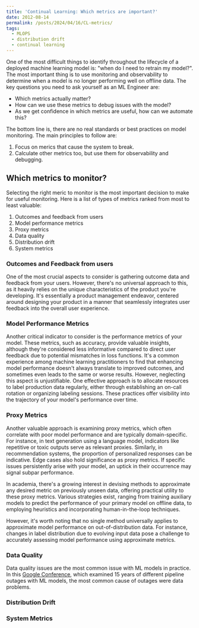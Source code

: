 ```yaml
---
title: 'Continual Learning: Which metrics are important?'
date: 2012-08-14
permalink: /posts/2024/04/16/CL-metrics/
tags:
  - MLOPS
  - distribution drift
  - continual learning
---
```


One of the most difficult things to identify throughout the lifecycle of a deployed machine learning model is: "when do I need to retrain my model?". The most important thing is to use monitoring and observability to determine when a model is no longer performing well on offline data. The key questions you need to ask yourself as an ML Engineer are:

- Which metrics actually matter?
- How can we use these metrics to debug issues with the model?
- As we get confidence in which metrics are useful, how can we automate this?

The bottom line is, there are no real standards or best practices on model monitoring. The main principles to follow are:
1) Focus on merics that cause the system to break.
2) Calculate other metrics too, but use them for observability and debugging.

## Which metrics to monitor?

Selecting the right meric to monitor is the most important decision to make for useful monitoring. Here is a list of types of metrics ranked from most to least valuable:

1) Outcomes and feedback from users
2) Model performance metrics
3) Proxy metrics
4) Data quality
5) Distribution drift
6) System metrics

### Outcomes and Feedback from users

One of the most crucial aspects to consider is gathering outcome data and feedback from your users. However, there's no universal approach to this, as it heavily relies on the unique characteristics of the product you're developing. It's essentially a product management endeavor, centered around designing your product in a manner that seamlessly integrates user feedback into the overall user experience.

### Model Performance Metrics

Another critical indicator to consider is the performance metrics of your model. These metrics, such as accuracy, provide valuable insights, although they're considered less informative compared to direct user feedback due to potential mismatches in loss functions. It's a common experience among machine learning practitioners to find that enhancing model performance doesn't always translate to improved outcomes, and sometimes even leads to the same or worse results. However, neglecting this aspect is unjustifiable. One effective approach is to allocate resources to label production data regularly, either through establishing an on-call rotation or organizing labeling sessions. These practices offer visibility into the trajectory of your model's performance over time.

### Proxy Metrics

Another valuable approach is examining proxy metrics, which often correlate with poor model performance and are typically domain-specific. For instance, in text generation using a language model, indicators like repetitive or toxic outputs serve as relevant proxies. Similarly, in recommendation systems, the proportion of personalized responses can be indicative. Edge cases also hold significance as proxy metrics. If specific issues persistently arise with your model, an uptick in their occurrence may signal subpar performance.

In academia, there's a growing interest in devising methods to approximate any desired metric on previously unseen data, offering practical utility to these proxy metrics. Various strategies exist, ranging from training auxiliary models to predict the performance of your primary model on offline data, to employing heuristics and incorporating human-in-the-loop techniques.

However, it's worth noting that no single method universally applies to approximate model performance on out-of-distribution data. For instance, changes in label distribution due to evolving input data pose a challenge to accurately assessing model performance using approximate metrics.

### Data Quality

Data quality issues are the most common issue with ML models in practice. In this [Google Conference](https://www.usenix.org/conference/opml20/presentation/papasian), which examined 15 years of different pipeline outages with ML models, the most common cause of outages were data problems.

### Distribution Drift

### System Metrics
